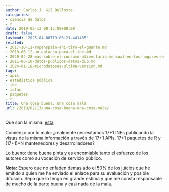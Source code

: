 ```yaml
---
author: Carlos J. Gil Bellosta
categories:
- ciencia de datos
- r
date: 2019-02-13 08:13:09+00:00
draft: false
lastmod: '2025-04-06T19:06:21.441485'
related:
- 2017-10-11-ropenspain-ahi-tiro-el-guante.md
- 2018-06-12-un-aplauso-para-el-ine.md
- 2020-04-28-mas-sobre-el-consumo-alimentario-mensual-en-los-hogares-espanoles-en-r.md
- 2011-06-10-datos-publicos-datos-dup.md
- 2024-01-18-microdatoses-ultima-version.md
tags:
- apis
- estadística pública
- ine
- istac
- paquetes
- r
title: Una cosa buena, una cosa mala
url: /2019/02/13/una-cosa-buena-una-cosa-mala/
---
```


Que son la misma: [esta](https://github.com/eDatos?tab=repositories).

Comienzo por lo malo: ¿realmente necesitamos 17+1 INEs publicando la vistas de la misma información a través de 17+1 APIs, 17+1 paquetes de R y (17+1)*N mantenedores y desarrolladores?

Lo bueno: tiene buena pinta y es encomiable tanto el esfuerzo de los autores como su vocación de servicio público.

**Nota:** Espero que no enfaden demasiado el 50% de los juicios que he emitido a quien me ha enviado el enlace para su evaluación y posible difusión. Sepa que lo tengo en grande estima y que me consta responsable de mucho de la parte buena y casi nada de la mala.